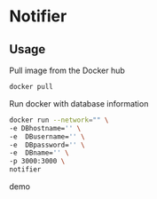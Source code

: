 # Notifier   

<!-- Usage -->
## Usage
Pull image from the Docker hub
```sh
docker pull 
```
Run docker with database information
```sh
docker run --network="" \
-e DBhostname='' \
-e  DBusername='' \
-e  DBpassword='' \
-e  DBname='' \
-p 3000:3000 \
notifier
```


demo